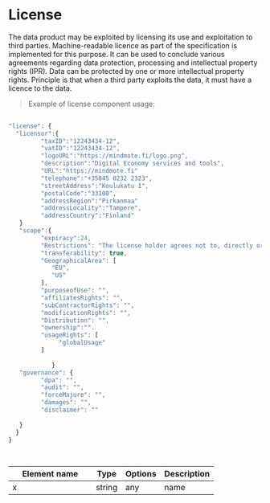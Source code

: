 # License

The data product may be exploited by licensing its use and exploitation to third parties. Machine-readable licence as part of the specification is implemented for this purpose. It can be used to conclude various agreements regarding data protection, processing and intellectual property rights (IPR). Data can be protected by one or more intellectual property rights. Principle is that when a third party exploits the data, it must have a licence to the data. 

> Example of license component usage:

```javascript
  
"license": {
  "licensor":{
         "taxID":"12243434-12",
         "vatID":"12243434-12",
         "logoURL":"https://mindmote.fi/logo.png",
         "description":"Digital Economy services and tools",
         "URL":"https://mindmote.fi"
         "telephone":"+35845 0232 2323",
         "streetAddress":"Koulukatu 1",
         "postalCode":"33100",
         "addressRegion":"Pirkanmaa"
         "addressLocality":"Tampere",
         "addressCountry":"Finland"
   }
   "scope":{
         "expiracy":24,
         "Restrictions": "The license holder agrees not to, directly or indirectly, participate in the unauthorized use, disclosure or conversion of any confidential information.",
         "transferability": true,
         "GeographicalArea": [ 
            "EU",
            "US"
         ],
         "purposeofUse": "",
         "affiliatesRights": "",
         "subContractorRights": "",
         "modificationRights": "",
         "Distribution": "",
         "ownership":"".
         "usageRights": [
              "globalUsage"
         ]
                
            }
   "governance": {
         "dpa": "",
         "audit": "",
         "forceMajure": "",
         "damages": "",
         "disclaimer": ""
     
   }
  }
}

  
```
| <div style="width:150px">Element name</div>   | Type  | Options  | Description  |
|---|---|---|---|
| x | string | any | name |
